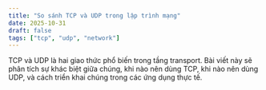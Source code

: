 ```yaml
---
title: "So sánh TCP và UDP trong lập trình mạng"
date: 2025-10-31
draft: false
tags: ["tcp", "udp", "network"]
---
```


TCP và UDP là hai giao thức phổ biến trong tầng transport. Bài viết này sẽ phân tích sự khác biệt giữa chúng, khi nào nên dùng TCP, khi nào nên dùng UDP, và cách triển khai chúng trong các ứng dụng thực tế.
